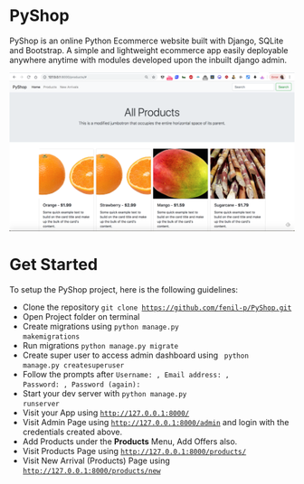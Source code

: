 # PyShop

PyShop is an online Python Ecommerce website built with Django, SQLite and Bootstrap. A simple and lightweight ecommerce app easily deployable anywhere anytime with modules developed upon the inbuilt django admin.

<p align="center"><img src="/pyshop-app.png"></p>


# Get Started
To setup the PyShop project, here is the following guidelines:
* Clone the repository <code>git clone https://github.com/fenil-p/PyShop.git</code>
* Open Project folder on terminal 
* Create migrations using <code>python manage.py makemigrations</code> 
* Run migrations <code>python manage.py migrate</code>
* Create super user to access admin dashboard using <code> python manage.py createsuperuser</code>
* Follow the prompts after <code>Username: , Email address: , Password: , Password (again): </code>
* Start your dev server with <code>python manage.py runserver</code>
* Visit your App using <code>http://127.0.0.1:8000/</code>
* Visit Admin Page using <code>http://127.0.0.1:8000/admin</code> and login with the credentials created above.
* Add Products under the <b>Products</b> Menu, Add Offers also.
* Visit Products Page using <code>http://127.0.0.1:8000/products/</code>
* Visit New Arrival (Products) Page using <code>http://127.0.0.1:8000/products/new</code>
